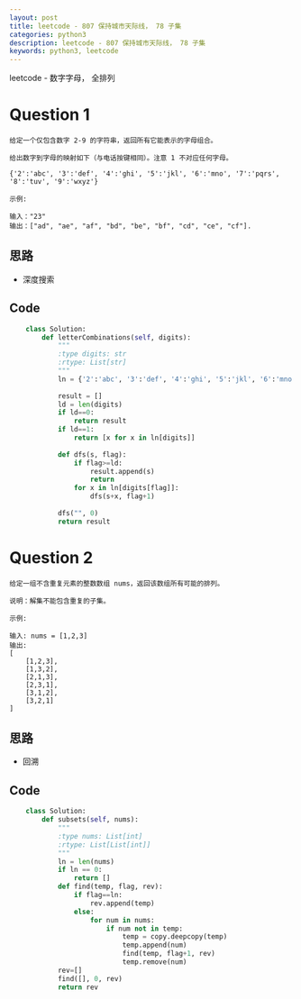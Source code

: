 ```yaml
---
layout: post
title: leetcode - 807 保持城市天际线， 78 子集
categories: python3
description: leetcode - 807 保持城市天际线， 78 子集
keywords: python3, leetcode
---
```


leetcode - 数字字母， 全排列

# Question 1

    给定一个仅包含数字 2-9 的字符串，返回所有它能表示的字母组合。

    给出数字到字母的映射如下（与电话按键相同）。注意 1 不对应任何字母。

    {'2':'abc', '3':'def', '4':'ghi', '5':'jkl', '6':'mno', '7':'pqrs', '8':'tuv', '9':'wxyz'}

    示例:

    输入："23"
    输出：["ad", "ae", "af", "bd", "be", "bf", "cd", "ce", "cf"].

## 思路

- 深度搜索

## Code

```python
    class Solution:
        def letterCombinations(self, digits):
            """
            :type digits: str
            :rtype: List[str]
            """
            ln = {'2':'abc', '3':'def', '4':'ghi', '5':'jkl', '6':'mno', '7':'pqrs', '8':'tuv', '9':'wxyz'}
                        
            result = []
            ld = len(digits)
            if ld==0:
                return result
            if ld==1:
                return [x for x in ln[digits]]
            
            def dfs(s, flag):
                if flag>=ld:
                    result.append(s)
                    return
                for x in ln[digits[flag]]:
                    dfs(s+x, flag+1)
                    
            dfs("", 0)
            return result
```

# Question 2 

    给定一组不含重复元素的整数数组 nums，返回该数组所有可能的排列。

    说明：解集不能包含重复的子集。
    
    示例:
    
    输入: nums = [1,2,3]
    输出:
    [
        [1,2,3],
        [1,3,2],
        [2,1,3],
        [2,3,1],
        [3,1,2],
        [3,2,1]
    ]
    
## 思路

- 回溯

## Code

```python
    class Solution:
        def subsets(self, nums):
            """
            :type nums: List[int]
            :rtype: List[List[int]]
            """
            ln = len(nums)
            if ln == 0:
                return []
            def find(temp, flag, rev):
                if flag==ln:
                    rev.append(temp)
                else:
                    for num in nums:
                        if num not in temp:
                            temp = copy.deepcopy(temp)
                            temp.append(num)
                            find(temp, flag+1, rev)
                            temp.remove(num)
            rev=[]
            find([], 0, rev)
            return rev
```
